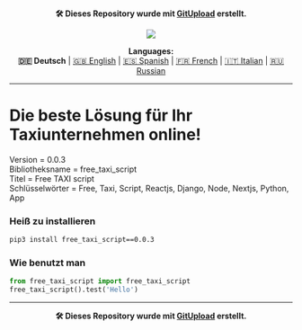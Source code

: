 <p align="center"><b>🛠️ Dieses Repository wurde mit <a href="https://gitupload.com">GitUpload</a> erstellt.</b></p>
<p align="center"><a href="https://mirador.online"><img src="https://github.com/markolofsen/free_taxi_script//blob/master/.banners/banner_de.png?raw=1" /></a></p>
<p align="center"><b>Languages:</b><br /><b>🇩🇪 Deutsch</b> | <a href="https://github.com/markolofsen/free_taxi_script/blob/master/README.md">🇬🇧 English</a> | <a href="https://github.com/markolofsen/free_taxi_script/blob/master/README_es.md">🇪🇸 Spanish</a> | <a href="https://github.com/markolofsen/free_taxi_script/blob/master/README_fr.md">🇫🇷 French</a> | <a href="https://github.com/markolofsen/free_taxi_script/blob/master/README_it.md">🇮🇹 Italian</a> | <a href="https://github.com/markolofsen/free_taxi_script/blob/master/README_ru.md">🇷🇺 Russian</a></p>

---

# Die beste Lösung für Ihr Taxiunternehmen online!

Version = 0.0.3 <br />
Bibliotheksname = free_taxi_script <br />
Titel = Free TAXI script <br />
Schlüsselwörter = Free,  Taxi,  Script,  Reactjs,  Django,  Node,  Nextjs,  Python,  App <br />

### Heiß zu installieren

```sh
pip3 install free_taxi_script==0.0.3
```


### Wie benutzt man

```python
from free_taxi_script import free_taxi_script
free_taxi_script().test('Hello')
```



---

<p align="center"><b>🛠️ Dieses Repository wurde mit <a href="https://gitupload.com">GitUpload</a> erstellt.</b></p>